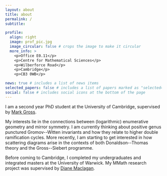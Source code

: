 ```yaml
---
layout: about
title: about
permalink: /
subtitle: 

profile:
  align: right
  image: prof_pic.jpg
  image_circular: false # crops the image to make it circular
  more_info: >
    <p>Office E0.11</p>
    <p>Centre for Mathematical Sciences</p>
    <p>Wilberforce Road</p>
    <p>Cambridge</p>
    <p>CB3 0WB</p>

news: true # includes a list of news items
selected_papers: false # includes a list of papers marked as "selected={true}"
social: false # includes social icons at the bottom of the page
---
```


I am a second year PhD student at the University of Cambridge, supervised by
[Mark Gross](https://www.dpmms.cam.ac.uk/~mg475/).

My interests lie in the connections between
(logarithmic) enumerative geometry and mirror symmetry.
I am currently thinking about
positive genus punctured Gromov--Witten invariants and how they relate to
higher double ramification cycles.
More recently, I am starting to get interested in
how scattering diagrams arise in the contexts of both
Donaldson--Thomas theory and the Gross--Siebert programme.

Before coming to Cambridge, I completed my undergraduates and integrated masters
at the University of Warwick.
My MMath research project was supervised by
[Diane Maclagan](https://homepages.warwick.ac.uk/staff/D.Maclagan/).
